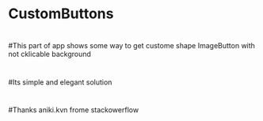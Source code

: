 # CustomButtons
#
#This part of app shows some way to get custome shape ImageButton with not cklicable background
#
#Its simple and elegant solution
#
#Thanks aniki.kvn frome stackowerflow
#
